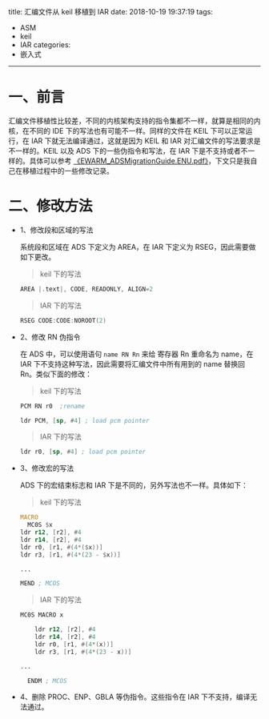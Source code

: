 title: 汇编文件从 keil 移植到 IAR
date: 2018-10-19 19:37:19
tags:
- ASM
- keil
- IAR
categories:
- 嵌入式
---

# 一、前言
汇编文件移植性比较差，不同的内核架构支持的指令集都不一样，就算是相同的内核，在不同的 IDE 下的写法也有可能不一样。同样的文件在 KEIL 下可以正常运行，在 IAR 下就无法编译通过，这就是因为 KEIL 和 IAR 对汇编文件的写法要求是不一样的。KEIL 以及 ADS 下的一些伪指令和写法，在 IAR 下是不支持或者不一样的。具体可以参考 [《EWARM_ADSMigrationGuide.ENU.pdf》](http://ftp.iar.se/WWWfiles/arm/webic/doc/EWARM_ADSMigrationGuide.ENU.pdf)，下文只是我自己在移植过程中的一些修改记录。

<!-- more -->

# 二、修改方法

- 1、修改段和区域的写法

  系统段和区域在 ADS 下定义为 AREA，在 IAR 下定义为 RSEG，因此需要做如下更改。

  > keil 下的写法
  ```asm
  AREA |.text|, CODE, READONLY, ALIGN=2
  ```
  > IAR 下的写法
  ```asm
  RSEG CODE:CODE:NOROOT(2)
  ```

- 2、修改 RN 伪指令

  在 ADS 中，可以使用语句 `name RN Rn` 来给 寄存器 Rn 重命名为 name，在 IAR 下不支持这种写法，因此需要将汇编文件中所有用到的 name 替换回 Rn。类似下面的修改：

  > keil 下的写法

  ```asm
  PCM RN r0  ;rename

  ldr PCM, [sp, #4] ; load pcm pointer
  ```

  > IAR 下的写法
  ```asm
  ldr r0, [sp, #4] ; load pcm pointer
  ```

- 3、修改宏的写法

  ADS 下的宏结束标志和 IAR 下是不同的，另外写法也不一样。具体如下：

  > keil 下的写法
  ```asm
  MACRO
  	MC0S $x
  ldr r12, [r2], #4
  ldr r14, [r2], #4
  ldr r0, [r1, #(4*($x))]
  ldr r3, [r1, #(4*(23 - $x))]

  ...

  MEND ; MCOS
  ```

  > IAR 下的写法
  ```asm
  MC0S MACRO x

      ldr r12, [r2], #4
      ldr r14, [r2], #4
      ldr r0, [r1, #(4*(x))]
      ldr r3, [r1, #(4*(23 - x))]

  ...

  	ENDM ; MCOS
  ```

- 4、删除 PROC、ENP、GBLA 等伪指令。这些指令在 IAR 下不支持，编译无法通过。

